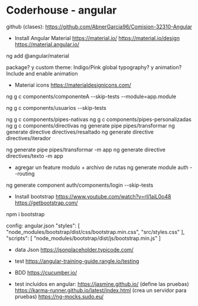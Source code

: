 # Coderhouse - angular


github (clases): https://github.com/AbnerGarcia96/Comision-32310-Angular



- Install Angular Material
https://material.io/
https://material.io/design
https://material.angular.io/

ng add @angular/material

package? y
custom theme: Indigo/Pink
global typography? y
animation? Include and enable animation


- Material icons
https://materialdesignicons.com/


ng g c components/componenteA --skip-tests --module=app.module

ng g c components/usuarios --skip-tests

ng g c components/pipes-nativas
ng g c components/pipes-personalizadas
ng g c components/directivas
ng generate pipe pipes/transformar
ng generate directive directives/resaltado
ng generate directive directives/iterador

ng generate pipe pipes/transformar -m app
ng generate directive directives/texto -m app

- agregar un feature modulo + archivo de rutas
ng generate module auth --routing

ng generate component auth/components/login --skip-tests


- Install bootstrap
https://www.youtube.com/watch?v=rli1aiL0o48
https://getbootstrap.com/

npm i bootstrap

config: angular.json
	"styles": [
		"node_modules/bootstrap/dist/css/bootstrap.min.css",
		"src/styles.css"
	],
	"scripts": [
		"node_modules/bootstrap/dist/js/bootstrap.min.js"
	]


- data Json
https://jsonplaceholder.typicode.com/


- test
https://angular-training-guide.rangle.io/testing

- BDD
https://cucumber.io/

- test incluidos en angular:
https://jasmine.github.io/		(define las pruebas)
https://karma-runner.github.io/latest/index.html		(crea un servidor para pruebas)
https://ng-mocks.sudo.eu/
